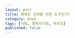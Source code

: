 ```yaml
---
layout: post
title: 행복은 진화를 위한 도구인가?
category: book
tags: [서평, 행복의기원, 독후감]
published: false
---
```




